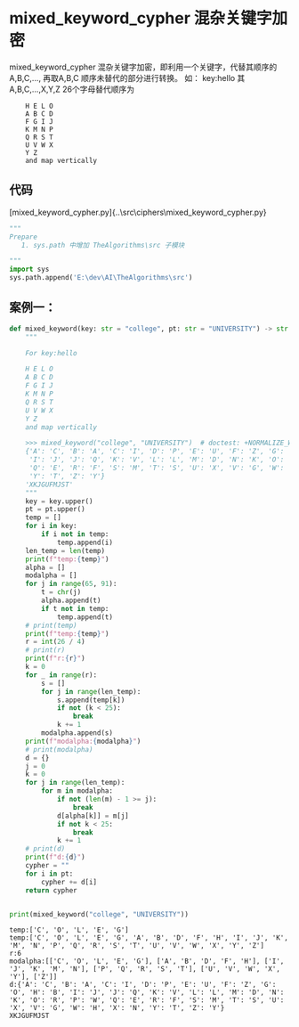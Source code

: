 # mixed_keyword_cypher 混杂关键字加密

mixed_keyword_cypher 混杂关键字加密，即利用一个关键字，代替其顺序的 A,B,C,..., 再取A,B,C 顺序未替代的部分进行转换。
如： key:hello
其 A,B,C,...,X,Y,Z 26个字母替代顺序为
```
    H E L O
    A B C D
    F G I J
    K M N P
    Q R S T
    U V W X
    Y Z
    and map vertically
```
## 代码
[mixed_keyword_cypher.py]{..\src\ciphers\mixed_keyword_cypher.py}



```python
"""
Prepare
   1. sys.path 中增加 TheAlgorithms\src 子模块

"""
import sys
sys.path.append('E:\dev\AI\TheAlgorithms\src')

```

## 案例一：



```python
def mixed_keyword(key: str = "college", pt: str = "UNIVERSITY") -> str:
    """

    For key:hello

    H E L O
    A B C D
    F G I J
    K M N P
    Q R S T
    U V W X
    Y Z
    and map vertically

    >>> mixed_keyword("college", "UNIVERSITY")  # doctest: +NORMALIZE_WHITESPACE
    {'A': 'C', 'B': 'A', 'C': 'I', 'D': 'P', 'E': 'U', 'F': 'Z', 'G': 'O', 'H': 'B',
     'I': 'J', 'J': 'Q', 'K': 'V', 'L': 'L', 'M': 'D', 'N': 'K', 'O': 'R', 'P': 'W',
     'Q': 'E', 'R': 'F', 'S': 'M', 'T': 'S', 'U': 'X', 'V': 'G', 'W': 'H', 'X': 'N',
     'Y': 'T', 'Z': 'Y'}
    'XKJGUFMJST'
    """
    key = key.upper()
    pt = pt.upper()
    temp = []
    for i in key:
        if i not in temp:
            temp.append(i)
    len_temp = len(temp)
    print(f"temp:{temp}")
    alpha = []
    modalpha = []
    for j in range(65, 91):
        t = chr(j)
        alpha.append(t)
        if t not in temp:
            temp.append(t)
    # print(temp)
    print(f"temp:{temp}")
    r = int(26 / 4)
    # print(r)
    print(f"r:{r}")
    k = 0
    for _ in range(r):
        s = []
        for j in range(len_temp):
            s.append(temp[k])
            if not (k < 25):
                break
            k += 1
        modalpha.append(s)
    print(f"modalpha:{modalpha}")
    # print(modalpha)
    d = {}
    j = 0
    k = 0
    for j in range(len_temp):
        for m in modalpha:
            if not (len(m) - 1 >= j):
                break
            d[alpha[k]] = m[j]
            if not k < 25:
                break
            k += 1
    # print(d)
    print(f"d:{d}")
    cypher = ""
    for i in pt:
        cypher += d[i]
    return cypher


print(mixed_keyword("college", "UNIVERSITY"))
```

    temp:['C', 'O', 'L', 'E', 'G']
    temp:['C', 'O', 'L', 'E', 'G', 'A', 'B', 'D', 'F', 'H', 'I', 'J', 'K', 'M', 'N', 'P', 'Q', 'R', 'S', 'T', 'U', 'V', 'W', 'X', 'Y', 'Z']
    r:6
    modalpha:[['C', 'O', 'L', 'E', 'G'], ['A', 'B', 'D', 'F', 'H'], ['I', 'J', 'K', 'M', 'N'], ['P', 'Q', 'R', 'S', 'T'], ['U', 'V', 'W', 'X', 'Y'], ['Z']]
    d:{'A': 'C', 'B': 'A', 'C': 'I', 'D': 'P', 'E': 'U', 'F': 'Z', 'G': 'O', 'H': 'B', 'I': 'J', 'J': 'Q', 'K': 'V', 'L': 'L', 'M': 'D', 'N': 'K', 'O': 'R', 'P': 'W', 'Q': 'E', 'R': 'F', 'S': 'M', 'T': 'S', 'U': 'X', 'V': 'G', 'W': 'H', 'X': 'N', 'Y': 'T', 'Z': 'Y'}
    XKJGUFMJST
    


```python

```
